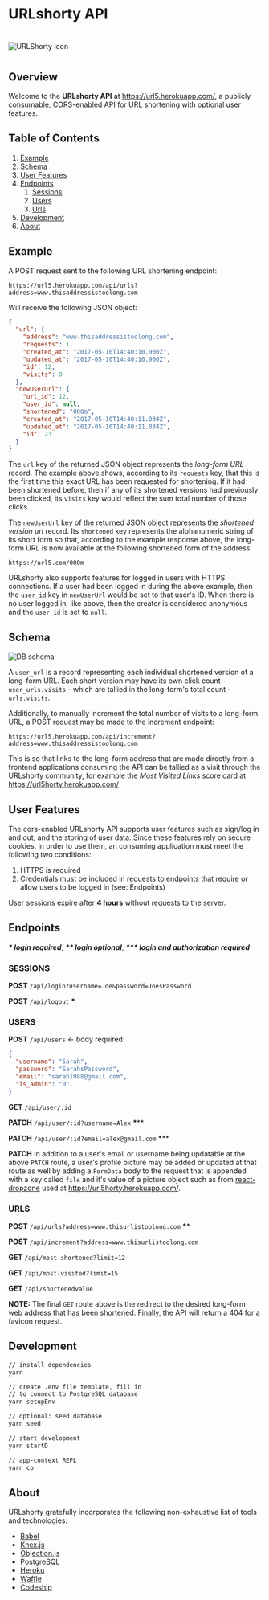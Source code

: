 # URLshorty API
#
![URLShorty icon](https://avatars0.githubusercontent.com/u/26073951?v=3&s=200)
#
## Overview

Welcome to the **URLshorty API** at <https://url5.herokuapp.com/>, a publicly consumable, CORS-enabled API for URL shortening with optional user features.

## Table of Contents

1. [Example](#example)
1. [Schema](#schema)
1. [User Features](#user-features)
1. [Endpoints](#end-points)
    1. [Sessions](#sessions)
    1. [Users](#users)
    1. [Urls](#urls)
1. [Development](#development)
1. [About](#about)

## Example

A POST request sent to the following URL shortening endpoint:

`https://url5.herokuapp.com/api/urls?address=www.thisaddressistoolong.com`

Will receive the following JSON object:

```json
{
  "url": {
    "address": "www.thisaddressistoolong.com",
    "requests": 1,
    "created_at": "2017-05-10T14:40:10.900Z",
    "updated_at": "2017-05-10T14:40:10.900Z",
    "id": 12,
    "visits": 0
  },
  "newUserUrl": {
    "url_id": 12,
    "user_id": null,
    "shortened": "000m",
    "created_at": "2017-05-10T14:40:11.034Z",
    "updated_at": "2017-05-10T14:40:11.034Z",
    "id": 23
  }
}
```

The `url` key of the returned JSON object represents the *long-form URL* record. The example above shows, according to its `requests` key, that this is the first time this exact URL has been requested for shortening. If it had been shortened before, then if any of its shortened versions had previously been clicked, its `visits` key would reflect the sum total number of those clicks.

The `newUserUrl` key of the returned JSON object represents the *shortened version url* record. Its `shortened` key represents the alphanumeric string of its short form so that, according to the example response above, the long-form URL is now available at the following shortened form of the address:

`https://url5.com/000m`

URLshorty also supports features for logged in users with HTTPS connections. If a user had been logged in during the above example, then the `user_id` key in `newUserUrl` would be set to that user's ID. When there is no user logged in, like above, then the creator is considered anonymous and the `user_id` is set to `null`.

## Schema

![DB schema](https://raw.githubusercontent.com/URLshorty/api/master/DB%20Schem.png)

A `user_url` is a record representing each individual shortened version of a long-form URL. Each short version may have its own click count - `user_urls.visits` - which are tallied in the long-form's total count - `urls.visits`.

Additionally, to manually increment the total number of visits to a long-form URL, a POST request may be made to the increment endpoint:

`https://url5.herokuapp.com/api/increment?address=www.thisaddressistoolong.com`

This is so that links to the long-form address that are made directly from a frontend applications consuming the API can be tallied as a visit through the URLshorty community, for example the *Most Visited Links* score card at <https://url5horty.herokuapp.com/>

## User Features

The cors-enabled URLshorty API supports user features such as sign/log in and out, and the storing of user data. Since these features rely on secure cookies, in order to use them, an consuming application must meet the following two conditions:

1. HTTPS is required
2. Credentials must be included in requests to endpoints that require or allow users to be logged in (see: Endpoints)

User sessions expire after **4 hours** without requests to the server.

## Endpoints

*__\* login required__*, *__\*\* login optional__*, *__\*\*\* login and authorization required__*

### SESSIONS

**POST** `/api/login?username=Joe&password=JoesPassword`

**POST** `/api/logout` **\***

### USERS

**POST** `/api/users` <- body required:

```json
{
  "username": "Sarah",
  "password": "SarahsPassword",
  "email": "sarah1988@gmail.com",
  "is_admin": "0",
}
```

**GET** `/api/user/:id`

**PATCH** `/api/user/:id?username=Alex` **\*****

**PATCH** `/api/user/:id?email=alex@gmail.com` **\*****

**PATCH** In addition to a user's email or username being updatable at the above `PATCH` route, a user's profile picture may be added or updated at that route as well by adding a `FormData` body to the request that is appended with a key called `file` and it's value of a picture object such as from [react-dropzone](https://react-dropzone.netlify.com/) used at <https://url5horty.herokuapp.com/>.

### URLS

**POST** `/api/urls?address=www.thisurlistoolong.com` **\****

**POST** `/api/increment?address=www.thisurlistoolong.com`

**GET** `/api/most-shortened?limit=12`

**GET** `/api/most-visited?limit=15`

**GET** `/api/shortenedvalue`

**NOTE:** The final `GET` route above is the redirect to the desired long-form web address that has been shortened. Finally, the API will return a 404 for a favicon request.

## Development

```sh
// install dependencies
yarn

// create .env file template, fill in
// to connect to PostgreSQL database
yarn setupEnv

// optional: seed database
yarn seed

// start development
yarn startD

// app-context REPL
yarn co
```

## About

URLshorty gratefully incorporates the following non-exhaustive list of tools and technologies:

* [Babel](https://babeljs.io/)
* [Knex.js](http://knexjs.org/)
* [Objection.js](https://vincit.github.io/objection.js/)
* [PostgreSQL](https://www.postgresql.org/)
* [Heroku](https://www.heroku.com/)
* [Waffle](https://waffle.io/)
* [Codeship](https://codeship.com/)
